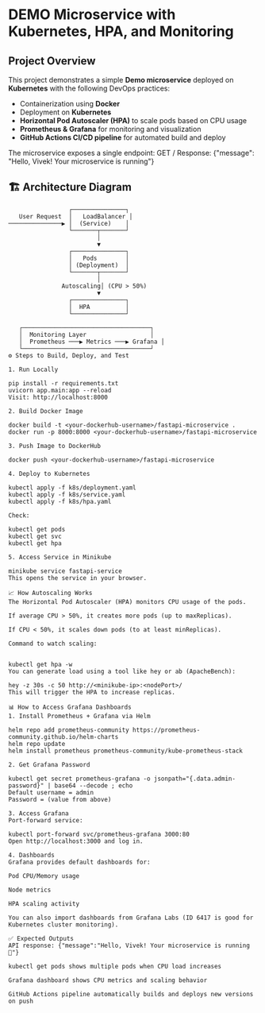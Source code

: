 # DEMO Microservice with Kubernetes, HPA, and Monitoring

## Project Overview
This project demonstrates a simple **Demo microservice** deployed on **Kubernetes** with the following DevOps practices:
- Containerization using **Docker**
- Deployment on **Kubernetes**
- **Horizontal Pod Autoscaler (HPA)** to scale pods based on CPU usage
- **Prometheus & Grafana** for monitoring and visualization
- **GitHub Actions CI/CD pipeline** for automated build and deploy

The microservice exposes a single endpoint:
GET /
Response: {"message": "Hello, Vivek! Your microservice is running"}



## 🏗 Architecture Diagram

```plaintext
                 ┌───────────────┐
   User Request  │   LoadBalancer │
───────────────▶ │  (Service)    │
                 └───────┬───────┘
                         │
                         ▼
                 ┌───────────────┐
                 │   Pods        │
                 │ (Deployment)  │
                 └───────┬───────┘
                         │
               Autoscaling│ (CPU > 50%)
                         ▼
                 ┌───────────────┐
                 │  HPA          │
                 └───────────────┘

   ┌────────────────────────────────────┐
   │  Monitoring Layer                  │
   │  Prometheus ───▶ Metrics ───▶ Grafana │
   └────────────────────────────────────┘
⚙️ Steps to Build, Deploy, and Test

1. Run Locally

pip install -r requirements.txt
uvicorn app.main:app --reload
Visit: http://localhost:8000

2. Build Docker Image

docker build -t <your-dockerhub-username>/fastapi-microservice .
docker run -p 8000:8000 <your-dockerhub-username>/fastapi-microservice

3. Push Image to DockerHub

docker push <your-dockerhub-username>/fastapi-microservice

4. Deploy to Kubernetes

kubectl apply -f k8s/deployment.yaml
kubectl apply -f k8s/service.yaml
kubectl apply -f k8s/hpa.yaml

Check:

kubectl get pods
kubectl get svc
kubectl get hpa

5. Access Service in Minikube

minikube service fastapi-service
This opens the service in your browser.

📈 How Autoscaling Works
The Horizontal Pod Autoscaler (HPA) monitors CPU usage of the pods.

If average CPU > 50%, it creates more pods (up to maxReplicas).

If CPU < 50%, it scales down pods (to at least minReplicas).

Command to watch scaling:


kubectl get hpa -w
You can generate load using a tool like hey or ab (ApacheBench):

hey -z 30s -c 50 http://<minikube-ip>:<nodePort>/
This will trigger the HPA to increase replicas.

📊 How to Access Grafana Dashboards
1. Install Prometheus + Grafana via Helm

helm repo add prometheus-community https://prometheus-community.github.io/helm-charts
helm repo update
helm install prometheus prometheus-community/kube-prometheus-stack

2. Get Grafana Password

kubectl get secret prometheus-grafana -o jsonpath="{.data.admin-password}" | base64 --decode ; echo
Default username = admin
Password = (value from above)

3. Access Grafana
Port-forward service:

kubectl port-forward svc/prometheus-grafana 3000:80
Open http://localhost:3000 and log in.

4. Dashboards
Grafana provides default dashboards for:

Pod CPU/Memory usage

Node metrics

HPA scaling activity

You can also import dashboards from Grafana Labs (ID 6417 is good for Kubernetes cluster monitoring).

✅ Expected Outputs
API response: {"message":"Hello, Vivek! Your microservice is running 🚀"}

kubectl get pods shows multiple pods when CPU load increases

Grafana dashboard shows CPU metrics and scaling behavior

GitHub Actions pipeline automatically builds and deploys new versions on push
